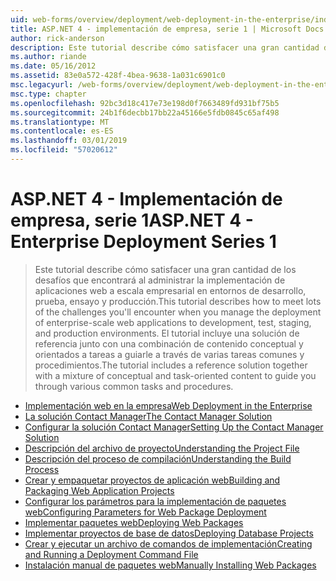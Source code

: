 ```yaml
---
uid: web-forms/overview/deployment/web-deployment-in-the-enterprise/index
title: ASP.NET 4 - implementación de empresa, serie 1 | Microsoft Docs
author: rick-anderson
description: Este tutorial describe cómo satisfacer una gran cantidad de los desafíos que encontrará al administrar la implementación de aplicaciones web a escala empresarial para el desarrollo de...
ms.author: riande
ms.date: 05/16/2012
ms.assetid: 83e0a572-428f-4bea-9638-1a031c6901c0
msc.legacyurl: /web-forms/overview/deployment/web-deployment-in-the-enterprise
msc.type: chapter
ms.openlocfilehash: 92bc3d18c417e73e198d0f7663489fd931bf75b5
ms.sourcegitcommit: 24b1f6decbb17bb22a45166e5fdb0845c65af498
ms.translationtype: MT
ms.contentlocale: es-ES
ms.lasthandoff: 03/01/2019
ms.locfileid: "57020612"
---
```

<a name="aspnet-4---enterprise-deployment-series-1"></a><span data-ttu-id="b880e-103">ASP.NET 4 - Implementación de empresa, serie 1</span><span class="sxs-lookup"><span data-stu-id="b880e-103">ASP.NET 4 - Enterprise Deployment Series 1</span></span>
====================
> <span data-ttu-id="b880e-104">Este tutorial describe cómo satisfacer una gran cantidad de los desafíos que encontrará al administrar la implementación de aplicaciones web a escala empresarial en entornos de desarrollo, prueba, ensayo y producción.</span><span class="sxs-lookup"><span data-stu-id="b880e-104">This tutorial describes how to meet lots of the challenges you'll encounter when you manage the deployment of enterprise-scale web applications to development, test, staging, and production environments.</span></span> <span data-ttu-id="b880e-105">El tutorial incluye una solución de referencia junto con una combinación de contenido conceptual y orientados a tareas a guiarle a través de varias tareas comunes y procedimientos.</span><span class="sxs-lookup"><span data-stu-id="b880e-105">The tutorial includes a reference solution together with a mixture of conceptual and task-oriented content to guide you through various common tasks and procedures.</span></span>


- [<span data-ttu-id="b880e-106">Implementación web en la empresa</span><span class="sxs-lookup"><span data-stu-id="b880e-106">Web Deployment in the Enterprise</span></span>](web-deployment-in-the-enterprise.md)
- [<span data-ttu-id="b880e-107">La solución Contact Manager</span><span class="sxs-lookup"><span data-stu-id="b880e-107">The Contact Manager Solution</span></span>](the-contact-manager-solution.md)
- [<span data-ttu-id="b880e-108">Configurar la solución Contact Manager</span><span class="sxs-lookup"><span data-stu-id="b880e-108">Setting Up the Contact Manager Solution</span></span>](setting-up-the-contact-manager-solution.md)
- [<span data-ttu-id="b880e-109">Descripción del archivo de proyecto</span><span class="sxs-lookup"><span data-stu-id="b880e-109">Understanding the Project File</span></span>](understanding-the-project-file.md)
- [<span data-ttu-id="b880e-110">Descripción del proceso de compilación</span><span class="sxs-lookup"><span data-stu-id="b880e-110">Understanding the Build Process</span></span>](understanding-the-build-process.md)
- [<span data-ttu-id="b880e-111">Crear y empaquetar proyectos de aplicación web</span><span class="sxs-lookup"><span data-stu-id="b880e-111">Building and Packaging Web Application Projects</span></span>](building-and-packaging-web-application-projects.md)
- [<span data-ttu-id="b880e-112">Configurar los parámetros para la implementación de paquetes web</span><span class="sxs-lookup"><span data-stu-id="b880e-112">Configuring Parameters for Web Package Deployment</span></span>](configuring-parameters-for-web-package-deployment.md)
- [<span data-ttu-id="b880e-113">Implementar paquetes web</span><span class="sxs-lookup"><span data-stu-id="b880e-113">Deploying Web Packages</span></span>](deploying-web-packages.md)
- [<span data-ttu-id="b880e-114">Implementar proyectos de base de datos</span><span class="sxs-lookup"><span data-stu-id="b880e-114">Deploying Database Projects</span></span>](deploying-database-projects.md)
- [<span data-ttu-id="b880e-115">Crear y ejecutar un archivo de comandos de implementación</span><span class="sxs-lookup"><span data-stu-id="b880e-115">Creating and Running a Deployment Command File</span></span>](creating-and-running-a-deployment-command-file.md)
- [<span data-ttu-id="b880e-116">Instalación manual de paquetes web</span><span class="sxs-lookup"><span data-stu-id="b880e-116">Manually Installing Web Packages</span></span>](manually-installing-web-packages.md)
